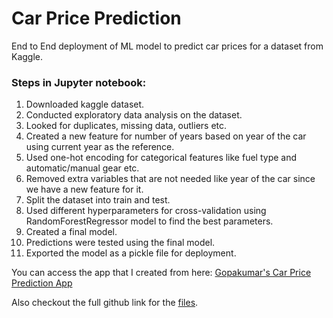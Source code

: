 # Car Price Prediction
End to End deployment of ML model to predict car prices for a dataset from Kaggle.

### Steps in Jupyter notebook:
1. Downloaded kaggle dataset.
2. Conducted exploratory data analysis on the dataset.
3. Looked for duplicates, missing data, outliers etc.
4. Created a new feature for number of years based on year of the car using current year as the reference.
5. Used one-hot encoding for categorical features like fuel type and automatic/manual gear etc.
6. Removed extra variables that are not needed like year of the car since we have a new feature for it.
7. Split the dataset into train and test.
8. Used different hyperparameters for cross-validation using RandomForestRegressor model to find the best parameters.
9. Created a final model.
10. Predictions were tested using the final model.
11. Exported the model as a pickle file for deployment.

You can access the app that I created from here:
[Gopakumar's Car Price Prediction App](https://indian-car-price-prediction.herokuapp.com/)

Also checkout the full github link for the [files](https://github.com/gkumarg/carpricepredictions).
